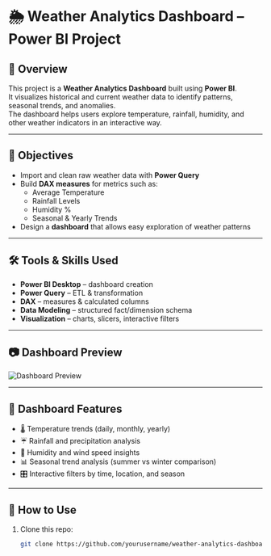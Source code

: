 # 🌦 Weather Analytics Dashboard – Power BI Project  

## 📌 Overview  
This project is a **Weather Analytics Dashboard** built using **Power BI**.  
It visualizes historical and current weather data to identify patterns, seasonal trends, and anomalies.  
The dashboard helps users explore temperature, rainfall, humidity, and other weather indicators in an interactive way.  

---

## 🎯 Objectives  
- Import and clean raw weather data with **Power Query**  
- Build **DAX measures** for metrics such as:  
  - Average Temperature  
  - Rainfall Levels  
  - Humidity %  
  - Seasonal & Yearly Trends  
- Design a **dashboard** that allows easy exploration of weather patterns  

---

## 🛠️ Tools & Skills Used  
- **Power BI Desktop** – dashboard creation  
- **Power Query** – ETL & transformation  
- **DAX** – measures & calculated columns  
- **Data Modeling** – structured fact/dimension schema  
- **Visualization** – charts, slicers, interactive filters  

---

## 📷 Dashboard Preview  
![Dashboard Preview](images/dashboard-preview.png)  

---

## 📑 Dashboard Features  
- 🌡 Temperature trends (daily, monthly, yearly)  
- ☔ Rainfall and precipitation analysis  
- 💨 Humidity and wind speed insights  
- 📊 Seasonal trend analysis (summer vs winter comparison)  
- 🎛 Interactive filters by time, location, and season  

---

## 🚀 How to Use  
1. Clone this repo:  
   ```bash
   git clone https://github.com/yourusername/weather-analytics-dashboard.git
